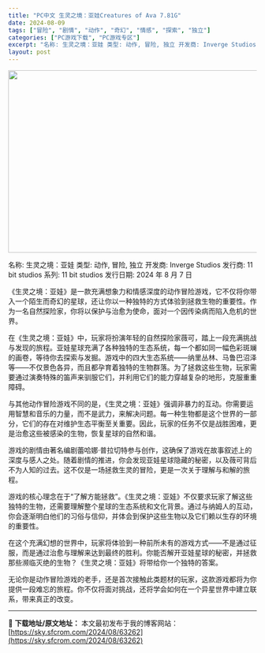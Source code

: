 ```yaml
---
title: "PC中文 生灵之境：亚娃Creatures of Ava 7.81G"
date: 2024-08-09
tags: ["冒险", "剧情", "动作", "奇幻", "情感", "探索", "独立"]
categories: ["PC游戏下载", "PC游戏专区"]
excerpt: "名称: 生灵之境：亚娃 类型: 动作, 冒险, 独立 开发商: Inverge Studios 发行商: 11 bit studios 系列: 11 bit studios 发行日期: 2024 年 8 月 7 日 《生灵之境：亚娃》是一款充满想象力和情感深度的动作冒险游戏，它不仅将你带入一个陌生而&hellip;"
layout: post
---
```


<img class="aligncenter size-full wp-image-63263" src="https://sky.sfcrom.com/wp-content/uploads/2024/08/2024080906050563.webp" alt="" width="660" height="370" />

名称: 生灵之境：亚娃
类型: 动作, 冒险, 独立
开发商: Inverge Studios
发行商: 11 bit studios
系列: 11 bit studios
发行日期: 2024 年 8 月 7 日

《生灵之境：亚娃》是一款充满想象力和情感深度的动作冒险游戏，它不仅将你带入一个陌生而奇幻的星球，还让你以一种独特的方式体验到拯救生物的重要性。作为一名自然探险家，你将以保护与治愈为使命，面对一个因传染病而陷入危机的世界。

在《生灵之境：亚娃》中，玩家将扮演年轻的自然探险家薇可，踏上一段充满挑战与发现的旅程。亚娃星球充满了各种独特的生态系统，每一个都如同一幅色彩斑斓的画卷，等待你去探索与发掘。游戏中的四大生态系统——纳里丛林、马鲁巴沼泽等——不仅景色各异，而且都孕育着独特的生物群落。为了拯救这些生物，玩家需要通过演奏特殊的笛声来驯服它们，并利用它们的能力穿越复杂的地形，克服重重障碍。

与其他动作冒险游戏不同的是，《生灵之境：亚娃》强调非暴力的互动。你需要运用智慧和音乐的力量，而不是武力，来解决问题。每一种生物都是这个世界的一部分，它们的存在对维护生态平衡至关重要。因此，玩家的任务不仅是战胜困难，更是治愈这些被感染的生物，恢复星球的自然和谐。

游戏的剧情由著名编剧蕾哈娜·普拉切特参与创作，这确保了游戏在故事叙述上的深度与感人之处。随着剧情的推进，你会发现亚娃星球隐藏的秘密，以及薇可背后不为人知的过去。这不仅是一场拯救生灵的冒险，更是一次关于理解与和解的旅程。

游戏的核心理念在于“了解方能拯救”。《生灵之境：亚娃》不仅要求玩家了解这些独特的生物，还需要理解整个星球的生态系统和文化背景。通过与纳姆人的互动，你会逐渐明白他们的习俗与信仰，并体会到保护这些生物以及它们赖以生存的环境的重要性。

在这个充满幻想的世界中，玩家将体验到一种前所未有的游戏方式——不是通过征服，而是通过治愈与理解来达到最终的胜利。你能否解开亚娃星球的秘密，并拯救那些濒临灭绝的生物？《生灵之境：亚娃》将带给你一个独特的答案。

无论你是动作冒险游戏的老手，还是首次接触此类题材的玩家，这款游戏都将为你提供一段难忘的旅程。你不仅将面对挑战，还将学会如何在一个异星世界中建立联系，带来真正的改变。

---
📖 **下载地址/原文地址：** 本文最初发布于我的博客网站：[https://sky.sfcrom.com/2024/08/63262](https://sky.sfcrom.com/2024/08/63262)
